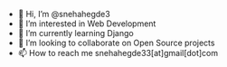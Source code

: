 - 👋 Hi, I’m @snehahegde3
- 👀 I’m interested in Web Development
- 🌱 I’m currently learning Django
- 💞️ I’m looking to collaborate on Open Source projects
- 📫 How to reach me snehahegde33[at]gmail[dot]com

<!---
snehahegde3/snehahegde3 is a ✨ special ✨ repository because its `README.md` (this file) appears on your GitHub profile.
You can click the Preview link to take a look at your changes.
--->
